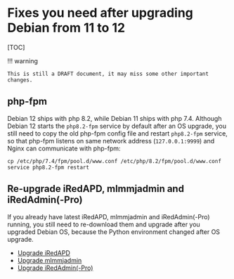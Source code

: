 # Fixes you need after upgrading Debian from 11 to 12

[TOC]

!!! warning

    This is still a DRAFT document, it may miss some other important changes.

## php-fpm

Debian 12 ships with php 8.2, while Debian 11 ships with php 7.4.
Although Debian 12 starts the `php8.2-fpm` service by default after an OS
upgrade, you still need to copy the old php-fpm config file and restart
`php8.2-fpm` service, so that php-fpm listens on same network address
(`127.0.0.1:9999`) and Nginx can communicate with php-fpm:

```
cp /etc/php/7.4/fpm/pool.d/www.conf /etc/php/8.2/fpm/pool.d/www.conf
service php8.2-fpm restart
```

## Re-upgrade iRedAPD, mlmmjadmin and iRedAdmin(-Pro)

If you already have latest iRedAPD, mlmmjadmin and iRedAdmin(-Pro) running,
you still need to re-download them and upgrade after you upgraded Debian OS,
because the Python environment changed after OS upgrade.

- [Upgrade iRedAPD](./upgrade.iredapd.html)
- [Upgrade mlmmjadmin](./upgrade.mlmmjadmin.html)
- [Upgrade iRedAdmin(-Pro)](./migrate.or.upgrade.iredadmin.html)
